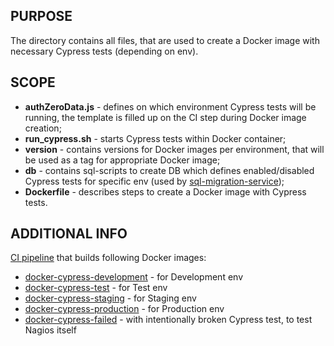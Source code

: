 ## PURPOSE

The directory contains all files, that are used to create a Docker image with necessary Cypress tests (depending on env).

## SCOPE

- **authZeroData.js** - defines on which environment Cypress tests will be running, the template is filled up on the CI step during Docker image creation;
- **run_cypress.sh** - starts Cypress tests within Docker container;
- **version** - contains versions for Docker images per environment, that will be used as a tag for appropriate Docker image;
- **db** - contains sql-scripts to create DB which defines enabled/disabled Cypress tests for specific env (used by [sql-migration-service](https://github.com/90poe/sql-migration-service));
- **Dockerfile** - describes steps to create a Docker image with Cypress tests.

## ADDITIONAL INFO

[CI pipeline](https://concourse.tools.devopenocean.studio/teams/testing/pipelines/cypress-in-docker) that builds following Docker images:

   - [docker-cypress-development](https://quay.io/repository/90poe/docker-cypress-development?tab=tags) - for Development env
   - [docker-cypress-test](https://quay.io/repository/90poe/docker-cypress-test?tab=tags) - for Test env
   - [docker-cypress-staging](https://quay.io/repository/90poe/docker-cypress-staging?tab=tags) - for Staging env
   - [docker-cypress-production](https://quay.io/repository/90poe/docker-cypress-production?tab=tags) - for Production env
   - [docker-cypress-failed](https://quay.io/repository/90poe/docker-cypress-failed?tab=tags) - with intentionally broken Cypress test, to test Nagios itself
